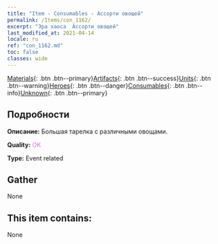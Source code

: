 ```yaml
---
title: "Item - Consumables - Ассорти овощей"
permalink: /Items/con_1162/
excerpt: "Эра хаоса  Ассорти овощей"
last_modified_at: 2021-04-14
locale: ru
ref: "con_1162.md"
toc: false
classes: wide
---
```

 [Materials](/ru/Items/){: .btn .btn--primary}[Artifacts](/ru/Items/Artifacts/){: .btn .btn--success}[Units](/ru/Items/Units/){: .btn .btn--warning}[Heroes](/ru/Items/Heroes/){: .btn .btn--danger}[Consumables](/ru/Items/Consumables/){: .btn .btn--info}[Unknown](/ru/Items/Unknown/){: .btn .btn--primary}

## Подробности
 **Описание:** Большая тарелка с различными овощами.

 **Quality:** <span style="color: #DA70D6">OK</span>

 **Type:** Event related

## Gather

  None

## This item contains:

  None

